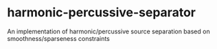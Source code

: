 # harmonic-percussive-separator
An implementation of harmonic/percussive source separation based on smoothness/sparseness constraints
